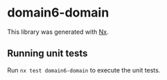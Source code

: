 # domain6-domain

This library was generated with [Nx](https://nx.dev).

## Running unit tests

Run `nx test domain6-domain` to execute the unit tests.
